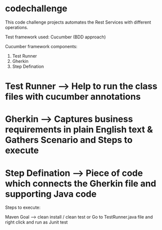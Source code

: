 # codechallenge

This code challenge projects automates the Rest Services with different operations.

Test framework used: Cucumber (BDD approach)

Cucumber framework components:
1. Test Runner
2. Gherkin
3. Step Defination

# Test Runner --> Help to run the class files with cucumber annotations
# Gherkin --> Captures business requirements in plain English text & Gathers Scenario and Steps to execute
# Step Defination --> Piece of code which connects the Gherkin file and supporting Java code

Steps to execute:

Maven Goal --> clean install / clean test
or
Go to TestRunner.java file and right click and run as Junit test

